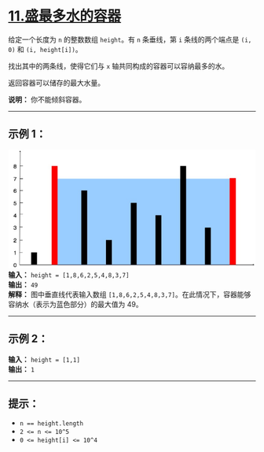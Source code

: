 # [11.盛最多水的容器](https://leetcode.cn/problems/container-with-most-water/description)

给定一个长度为 `n` 的整数数组 `height`。有 `n` 条垂线，第 `i` 条线的两个端点是 `(i, 0)` 和 `(i, height[i])`。

找出其中的两条线，使得它们与 `x` 轴共同构成的容器可以容纳最多的水。

返回容器可以储存的最大水量。

**说明：** 你不能倾斜容器。

---

## 示例 1：

![示例1](../images/11.盛最多水的容器.png)
**输入：** `height = [1,8,6,2,5,4,8,3,7]`  
**输出：** `49`  
**解释：** 图中垂直线代表输入数组 `[1,8,6,2,5,4,8,3,7]`。在此情况下，容器能够容纳水（表示为蓝色部分）的最大值为 49。

---

## 示例 2：

**输入：** `height = [1,1]`  
**输出：** `1`

---

## 提示：

- `n == height.length`
- `2 <= n <= 10^5`
- `0 <= height[i] <= 10^4` 